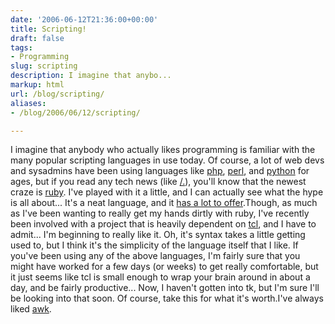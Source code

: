 ```yaml
---
date: '2006-06-12T21:36:00+00:00'
title: Scripting!
draft: false
tags:
- Programming
slug: scripting
description: I imagine that anybo...
markup: html
url: /blog/scripting/
aliases:
- /blog/2006/06/12/scripting/

---
```


I imagine that anybody who actually likes programming is familiar with the many popular scripting languages in use today.  Of course, a lot of web devs and sysadmins have been using languages like <a href="http://php.net">php</a>, <a href="http://perl.com">perl</a>, and <a href="http://python.org">python</a> for ages, but if you read any tech news (like <a href="http://slashdot.org">/.</a>), you'll know that the newest craze is <a href="http://ruby-lang.org">ruby</a>.  I've played with it a little, and I can actually see what the hype is all about... It's a neat language, and it <a href="http://bradmontgomery.net/show.php?page=links&amp;tags=ruby">has a lot to offer</a>.Though, as much as I've been wanting to really get my hands dirtly with ruby, I've recently been involved with a project that is heavily dependent on <a href="http://bradmontgomery.net/show.php?page=links&amp;tags=tcl">tcl</a>, and I have to admit... I'm beginning to really like it.  Oh, it's syntax takes a little getting used to, but I think it's the simplicity of the language itself that I like.  If you've been using any of the above languages, I'm fairly sure that you might have worked for a few days (or weeks) to get really comfortable, but it just seems like tcl is small enough to wrap your brain around in about a day, and be fairly productive... Now, I haven't gotten into tk, but I'm sure I'll be looking into that soon.  Of course, take this for what it's worth.I've always liked <a href="http://www.google.com/search?q=awk">awk</a>.<div class="blogger-post-footer"><img width='1' height='1' src='https://blogger.googleusercontent.com/tracker/4123748873183487963-8826573165498854870?l=bradmontgomery.blogspot.com' alt='' /></div>